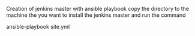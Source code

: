 Creation of jenkins master with ansible playbook
copy the directory to the machine the you want to install the jenkins master and run the command

ansible-playbook site.yml
